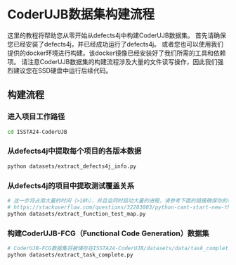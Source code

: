 # CoderUJB数据集构建流程
这里的教程将帮助您从零开始从defects4j中构建CoderUJB数据集。
首先请确保您已经安装了defects4j，并已经成功运行了defects4j。
或者您也可以使用我们提供的docker环境进行构建。该docker镜像已经安装好了我们所需的工具和依赖项。
请注意CoderUJB数据集的构建流程涉及大量的文件读写操作，因此我们强烈建议您在SSD硬盘中运行后续代码。

## 构建流程
### 进入项目工作路径
```bash
cd ISSTA24-CoderUJB
```
### 从defects4j中提取每个项目的各版本数据
```bash
python datasets/extract_defects4j_info.py
```
### 从defects4j的项目中提取测试覆盖关系
```bash
# 这一步将占用大量的时间（>10h），并且会同时启动大量的进程，请参考下面的链接确保你的环境支持大量进程同时运行。
# https://stackoverflow.com/questions/32283003/python-cant-start-new-thread-100-active-threads
python datasets/extract_function_test_map.py
```

### 构建CoderUJB-FCG（Functional Code Generation）数据集
```bash
# CoderUJB-FCG数据集将被储存在ISSTA24-CoderUJB/datasets/data/task_complete_bench_def.json'
python datasets/extract_task_complete.py
```
